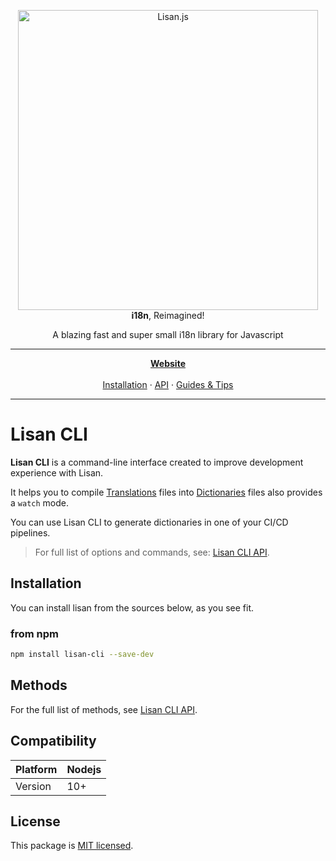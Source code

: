<p align="center">
  <img alt="Lisan.js" src="https://lisanjs.com/img/logo/banners/5_big.png" width="480">
  <br>
  <strong>i18n</strong>, Reimagined!
</p>

<p align="center">
  A blazing fast and super small i18n library for Javascript
</p>

<hr>

<p align="center">
<a href="https://lisanjs.com"><strong>Website</strong></a><br><br>
<a href="https://lisanjs.com/docs/what-is-lisan#installation">Installation</a> ·
<a href="https://lisanjs.com/docs/docs/full-api-reference">API</a> ·
<a href="https://lisanjs.com/docs/docs/pluralization">Guides & Tips</a>
</p>

<hr>

# Lisan CLI

**Lisan CLI** is a command-line interface
created to improve development experience with Lisan.

It helps you to compile [Translations](https://lisanjs.com/docs/translations) files
into [Dictionaries](https://lisanjs.com/docs/dictionary) files also provides a `watch` mode.

You can use Lisan CLI to generate
dictionaries in one of your CI/CD pipelines.

> For full list of options and commands, see: [Lisan CLI API](https://lisanjs.com/docs/lisan-cli).

## Installation

You can install lisan from the sources below, as you see fit.

### from npm

```bash
npm install lisan-cli --save-dev
```

## Methods

For the full list of methods, see [Lisan CLI API](https://lisanjs.com/docs/lisan-cli).

## Compatibility

<div class="compatibility-table">

| Platform | Nodejs |
| -------- | ------ |
| Version  | 10+    |

</div>

## License

This package is [MIT licensed](./LICENCE).
